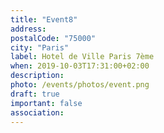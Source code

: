 ```yaml
---
title: "Event8"
address: 
postalCode: "75000"
city: "Paris"
label: Hotel de Ville Paris 7ème
when: 2019-10-03T17:31:00+02:00
description:
photo: /events/photos/event.png
draft: true
important: false
association:
---
```


